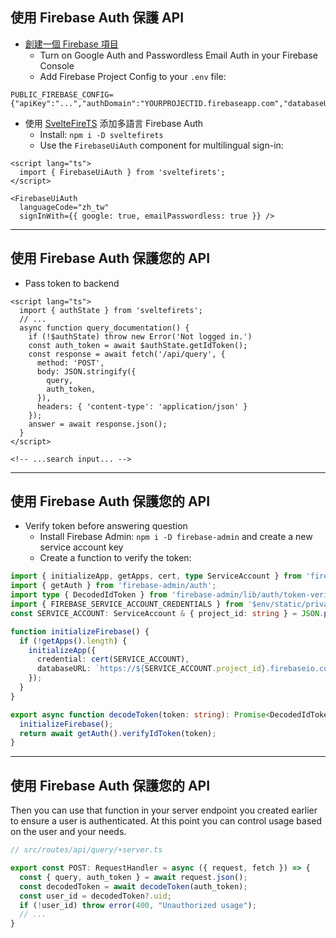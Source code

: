 ## <logos-firebase/> 使用 Firebase Auth 保護 API <!-- Secure your API with Firebase Auth -->

- [創建一個 Firebase 項目](https://firebase.google.com/?hl=zh-cn) <!-- Create a Firebase Project -->
  - Turn on Google Auth and Passwordless Email Auth in your Firebase Console
  - Add Firebase Project Config to your `.env` file: 
```
PUBLIC_FIREBASE_CONFIG={"apiKey":"...","authDomain":"YOURPROJECTID.firebaseapp.com","databaseURL":"https://YOURPROJECTID.firebaseio.com","projectId":"YOURPROJECTID","storageBucket":"YOURPROJECTID.appspot.com","messagingSenderId":"...","appId":"...","measurementId":"..."}
```

<div mt-5 v-click>

- 使用 [SvelteFireTS](https://sveltefirets.vercel.app/) 添加多語言 Firebase Auth <!-- Use SvelteFireTS to add multilingual Firebase Auth -->
  - Install: `npm i -D sveltefirets`
  - Use the `FirebaseUiAuth` component for multilingual sign-in:
```svelte
<script lang="ts">
  import { FirebaseUiAuth } from 'sveltefirets';
</script>

<FirebaseUiAuth 
  languageCode="zh_tw" 
  signInWith={{ google: true, emailPasswordless: true }} />
```
</div>

<!-- 
1. Create a Firebase Project - there are many good guides already on how to do this. 
2. 
-->

---

## <logos-firebase/> 使用 Firebase Auth 保護您的 API <!-- Secure your API with Firebase Auth -->

- Pass token to backend
```svelte {2,5-6,11}
<script lang="ts">
  import { authState } from 'sveltefirets';
  // ...
  async function query_documentation() {
    if (!$authState) throw new Error('Not logged in.')
    const auth_token = await $authState.getIdToken();
    const response = await fetch('/api/query', {
      method: 'POST',
      body: JSON.stringify({ 
        query,
        auth_token,
      }),
      headers: { 'content-type': 'application/json' }
    });
    answer = await response.json();
  }
</script>

<!-- ...search input... -->
```

---

## <logos-firebase/> 使用 Firebase Auth 保護您的 API <!-- Secure your API with Firebase Auth -->

- Verify token before answering question
  - Install Firebase Admin: `npm i -D firebase-admin` and create a new service account key
  - Create a function to verify the token:

```ts {all|4-5|9-13,17|16-19}
import { initializeApp, getApps, cert, type ServiceAccount } from 'firebase-admin/app';
import { getAuth } from 'firebase-admin/auth';
import type { DecodedIdToken } from 'firebase-admin/lib/auth/token-verifier';
import { FIREBASE_SERVICE_ACCOUNT_CREDENTIALS } from '$env/static/private';
const SERVICE_ACCOUNT: ServiceAccount & { project_id: string } = JSON.parse(FIREBASE_SERVICE_ACCOUNT_CREDENTIALS); 

function initializeFirebase() {
  if (!getApps().length) {
    initializeApp({
      credential: cert(SERVICE_ACCOUNT),
      databaseURL: `https://${SERVICE_ACCOUNT.project_id}.firebaseio.com`
    });
  }
}

export async function decodeToken(token: string): Promise<DecodedIdToken> {
  initializeFirebase();
  return await getAuth().verifyIdToken(token);
}
```

---

## <logos-firebase/> 使用 Firebase Auth 保護您的 API <!-- Secure your API with Firebase Auth -->

Then you can use that function in your server endpoint you created earlier to ensure a user is authenticated. At this point you can control usage based on the user and your needs. 

```ts
// src/routes/api/query/+server.ts

export const POST: RequestHandler = async ({ request, fetch }) => {
  const { query, auth_token } = await request.json();
  const decodedToken = await decodeToken(auth_token);
  const user_id = decodedToken?.uid;
  if (!user_id) throw error(400, "Unauthorized usage");
  // ...
}
```